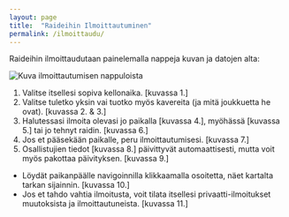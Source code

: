 ```yaml
---
layout: page
title:  "Raideihin Ilmoittautuminen"
permalink: /ilmoittaudu/
---
```


Raideihin ilmoittaudutaan painelemalla nappeja kuvan ja datojen alta:

![Kuva ilmoittautumisen nappuloista]({{site.baseurl}}/assets/img/myohassa.svg.png)

 1. Valitse itsellesi sopiva kellonaika. [kuvassa 1.]
 1. Valitse tuletko yksin vai tuotko myös kavereita (ja mitä joukkuetta he ovat). [kuvassa 2. & 3.]
 1. Halutessasi ilmoita olevasi jo paikalla [kuvassa 4.], myöhässä [kuvassa 5.] tai jo tehnyt raidin. [kuvassa 6.]
 1. Jos et pääsekään paikalle, peru ilmoittautumisesi. [kuvassa 7.]
 1. Osallistujien tiedot [kuvassa 8.] päivittyvät automaattisesti, mutta voit myös pakottaa päivityksen. [kuvassa 9.]

 - Löydät paikanpäälle navigoinnilla klikkaamalla osoitetta, näet kartalta tarkan sijainnin. [kuvassa 10.]
 - Jos et tahdo vahtia ilmoitusta, voit tilata itsellesi privaatti-ilmoitukset muutoksista ja ilmoittautuneista. [kuvassa 11.]
